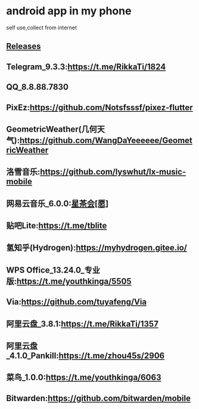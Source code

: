 # android app in my phone
self use,collect from internet  
## [Releases](https://github.com/2584191127/my-android-app-backup/releases)
## Telegram_9.3.3:https://t.me/RikkaTi/1824
## QQ_8.8.88.7830
## PixEz:https://github.com/Notsfsssf/pixez-flutter
## GeometricWeather(几何天气):https://github.com/WangDaYeeeeee/GeometricWeather
## 洛雪音乐:https://github.com/lyswhut/lx-music-mobile
## 网易云音乐_6.0.0:[星茶会[愿]](https://t.me/xingchahuistar)
## 贴吧Lite:https://t.me/tblite
## 氢知乎(Hydrogen):https://myhydrogen.gitee.io/
## WPS Office_13.24.0_专业版:https://t.me/youthkinga/5505
## Via:https://github.com/tuyafeng/Via
## 阿里云盘_3.8.1:https://t.me/RikkaTi/1357
## 阿里云盘_4.1.0_Pankill:https://t.me/zhou45s/2906
## 菜鸟_1.0.0:https://t.me/youthkinga/6063
## Bitwarden:https://github.com/bitwarden/mobile
